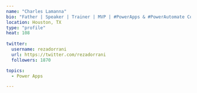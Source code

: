 ```yaml
---
name: "Charles Lamanna"
bio: "Father | Speaker | Trainer | MVP | #PowerApps & #PowerAutomate Community Super User | YouTuber Right-pointing triangle http://youtube.com/c/rezadorrani | Learn - Share - Clockwise rightwards and leftwards open circle arrows"
location: Houston, TX
type: "profile"
heat: 108
      
twitter:
  username: rezadorrani
  url: https://twitter.com/rezadorrani
  followers: 1870

topics:
  - Power Apps

---
```


